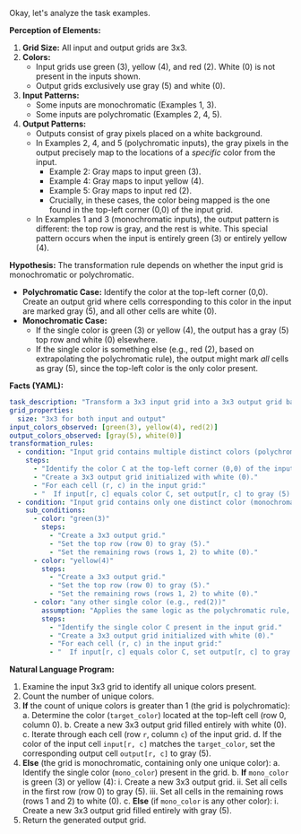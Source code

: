 Okay, let's analyze the task examples.

**Perception of Elements:**

1.  **Grid Size:** All input and output grids are 3x3.
2.  **Colors:**
    *   Input grids use green (3), yellow (4), and red (2). White (0) is not present in the inputs shown.
    *   Output grids exclusively use gray (5) and white (0).
3.  **Input Patterns:**
    *   Some inputs are monochromatic (Examples 1, 3).
    *   Some inputs are polychromatic (Examples 2, 4, 5).
4.  **Output Patterns:**
    *   Outputs consist of gray pixels placed on a white background.
    *   In Examples 2, 4, and 5 (polychromatic inputs), the gray pixels in the output precisely map to the locations of a *specific* color from the input.
        *   Example 2: Gray maps to input green (3).
        *   Example 4: Gray maps to input yellow (4).
        *   Example 5: Gray maps to input red (2).
        *   Crucially, in these cases, the color being mapped is the one found in the top-left corner (0,0) of the input grid.
    *   In Examples 1 and 3 (monochromatic inputs), the output pattern is different: the top row is gray, and the rest is white. This special pattern occurs when the input is entirely green (3) or entirely yellow (4).

**Hypothesis:** The transformation rule depends on whether the input grid is monochromatic or polychromatic.

*   **Polychromatic Case:** Identify the color at the top-left corner (0,0). Create an output grid where cells corresponding to this color in the input are marked gray (5), and all other cells are white (0).
*   **Monochromatic Case:**
    *   If the single color is green (3) or yellow (4), the output has a gray (5) top row and white (0) elsewhere.
    *   If the single color is something else (e.g., red (2), based on extrapolating the polychromatic rule), the output might mark *all* cells as gray (5), since the top-left color is the only color present.

**Facts (YAML):**


```yaml
task_description: "Transform a 3x3 input grid into a 3x3 output grid based on the color distribution and the top-left color."
grid_properties:
  size: "3x3 for both input and output"
input_colors_observed: [green(3), yellow(4), red(2)]
output_colors_observed: [gray(5), white(0)]
transformation_rules:
  - condition: "Input grid contains multiple distinct colors (polychromatic)"
    steps:
      - "Identify the color C at the top-left corner (0,0) of the input grid."
      - "Create a 3x3 output grid initialized with white (0)."
      - "For each cell (r, c) in the input grid:"
      - "  If input[r, c] equals color C, set output[r, c] to gray (5)."
  - condition: "Input grid contains only one distinct color (monochromatic)"
    sub_conditions:
      - color: "green(3)"
        steps:
          - "Create a 3x3 output grid."
          - "Set the top row (row 0) to gray (5)."
          - "Set the remaining rows (rows 1, 2) to white (0)."
      - color: "yellow(4)"
        steps:
          - "Create a 3x3 output grid."
          - "Set the top row (row 0) to gray (5)."
          - "Set the remaining rows (rows 1, 2) to white (0)."
      - color: "any other single color (e.g., red(2))"
        assumption: "Applies the same logic as the polychromatic rule, using the single color as the target."
        steps:
          - "Identify the single color C present in the input grid."
          - "Create a 3x3 output grid initialized with white (0)."
          - "For each cell (r, c) in the input grid:"
          - "  If input[r, c] equals color C, set output[r, c] to gray (5). (Resulting in an all-gray grid)."
```


**Natural Language Program:**

1.  Examine the input 3x3 grid to identify all unique colors present.
2.  Count the number of unique colors.
3.  **If** the count of unique colors is greater than 1 (the grid is polychromatic):
    a.  Determine the color (`target_color`) located at the top-left cell (row 0, column 0).
    b.  Create a new 3x3 output grid filled entirely with white (0).
    c.  Iterate through each cell (row `r`, column `c`) of the input grid.
    d.  If the color of the input cell `input[r, c]` matches the `target_color`, set the corresponding output cell `output[r, c]` to gray (5).
4.  **Else** (the grid is monochromatic, containing only one unique color):
    a.  Identify the single color (`mono_color`) present in the grid.
    b.  **If** `mono_color` is green (3) or yellow (4):
        i.  Create a new 3x3 output grid.
        ii. Set all cells in the first row (row 0) to gray (5).
        iii. Set all cells in the remaining rows (rows 1 and 2) to white (0).
    c.  **Else** (if `mono_color` is any other color):
        i.  Create a new 3x3 output grid filled entirely with gray (5).
5.  Return the generated output grid.